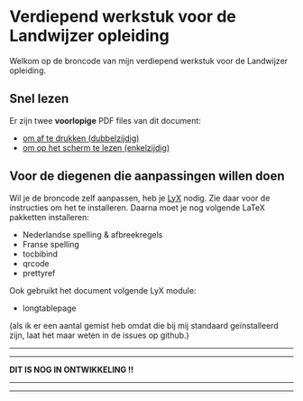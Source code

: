 # Verdiepend werkstuk voor de Landwijzer opleiding

Welkom op de broncode van mijn verdiepend werkstuk voor de Landwijzer opleiding.

## Snel lezen

Er zijn twee **voorlopige** PDF files van dit document:

* [om af te drukken (dubbelzijdig)](https://github.com/EricSeynaeve/landwijzer_werkstuk/raw/master/text/manuscript.pdf)
* [om op het scherm te lezen (enkelzijdig)](https://github.com/EricSeynaeve/landwijzer_werkstuk/raw/master/text/manuscript_single.pdf)

## Voor de diegenen die aanpassingen willen doen

Wil je de broncode zelf aanpassen, heb je [LyX](https://www.lyx.org) nodig. Zie daar voor de instructies om het te installeren.
Daarna moet je nog volgende LaTeX pakketten installeren:

* Nederlandse spelling & afbreekregels
* Franse spelling
* tocbibind
* qrcode
* prettyref

Ook gebruikt het document volgende LyX module:

* longtablepage

(als ik er een aantal gemist heb omdat die bij mij standaard geïnstalleerd zijn, laat het maar weten in de issues op github.)

---

---

**DIT IS NOG IN ONTWIKKELING !!**

---

---
